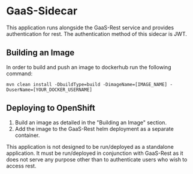 # GaaS-Sidecar
This application runs alongside the GaaS-Rest service and provides authentication for rest. The authentication method of this sidecar is JWT.

## Building an Image
In order to build and push an image to dockerhub run the following command:

`mvn clean install -DbuildType=build -DimageName=[IMAGE_NAME] -DuserName=[YOUR_DOCKER_USERNAME]`

## Deploying to OpenShift
1) Build an image as detailed in the "Building an Image" section.
2) Add the image to the GaaS-Rest helm deployment as a separate container.

This application is not designed to be run/deployed as a standalone application. It must be run/deployed in conjunction with GaaS-Rest
as it does not serve any purpose other than to authenticate users who wish to access rest.